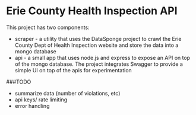 Erie County Health Inspection API
==========

This project has two components:
* scraper - a utility that uses the DataSponge project to crawl the Erie County Dept of Health Inspection website and store the data into a mongo database
* api - a small app that uses node.js and express to expose an API on top of the mongo database. The project integrates Swagger to provide a simple UI on top of the apis for experimentation


###TODO
* summarize data (number of violations, etc)
* api keys/ rate limiting
* error handling




